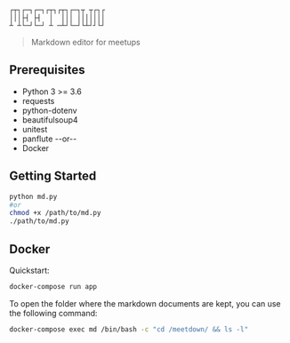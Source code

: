 ```
┌┬┐┌─┐┌─┐┌┬┐┌┬┐┌─┐┬ ┬┌┐┌
│││├┤ ├┤  │  │││ │││││││
┴ ┴└─┘└─┘ ┴ ─┴┘└─┘└┴┘┘└┘
```
> Markdown editor for meetups

## Prerequisites

* Python 3 >= 3.6
* requests
* python-dotenv
* beautifulsoup4
* unitest
* panflute
--or--
* Docker

## Getting Started

```bash
python md.py
#or
chmod +x /path/to/md.py
./path/to/md.py
```

## Docker

Quickstart:
```bash
docker-compose run app

```

To open the folder where the markdown documents are kept, you can use the following command:

```bash
docker-compose exec md /bin/bash -c "cd /meetdown/ && ls -l"
```